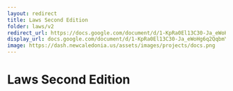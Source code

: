 ```yaml
---
layout: redirect
title: Laws Second Edition
folder: laws/v2
redirect_url: https://docs.google.com/document/d/1-KpRa0El13C30-Ja_eWoHg6q2QqbmYqCP-fwYFHNaqU/edit?usp=drivesdk
display_url: docs.google.com/document/d/1-KpRa0El13C30-Ja_eWoHg6q2QqbmYqCP-fwYFHNaqU/
image: https://dash.newcaledonia.us/assets/images/projects/docs.png
---
```


# Laws Second Edition